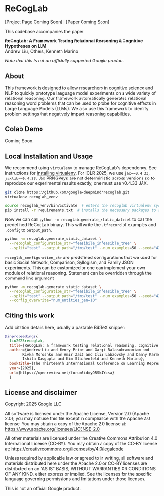 <!-- mdlint off(LINE_OVER_80) -->
<!-- mdlint off(SNIPPET_INVALID_LANGUAGE) -->
# ReCogLab
[Project Page Coming Soon] |
[Paper Coming Soon]

This codebase accompanies the paper

**ReCogLab: A Framework
Testing Relational Reasoning & Cognitive Hypotheses on LLM** \
Andrew Liu, Others, Kenneth Marino

*Note that this is not an officially supported Google product.*

## About
This framework is designed to allow researchers in cognitive science and NLP to
quickly prototype language model experiments on a wide variety of relational
reasoning. Our framework automatically generates relational reasoning word
problems that can be used to probe for cognitive effects in Large Language
Models (LLMs). We also use this framework to identify problem settings that
negatively impact reasoning capabilities.

## Colab Demo
Coming Soon.

## Local Installation and Usage

We recommend using `virtualenv` to manage ReCogLab's dependency. See instructions for [installing virtualenv](https://virtualenv.pypa.io/en/latest/installation.html). For ICLR 2025, we use `jax==0.4.33`, `jaxlib==0.4.33`. Jax PRNGKeys are not deterministic across versions so to reproduce our experimental results exactly, one must use v0.4.33 JAX.

```bash
git clone https://github.com/google-deepmind/recoglab.git
virtualenv recoglab_venv

source recoglab_venv/bin/activate  # enters the recoglab virtualenv system
pip install -r requirements.txt  # installs the necessary packages to recoglab_venv
```

Now we can call `python -m recoglab.generate_static_dataset` to call the predefined
ReCogLab binary. This will write the `.tfrecord` of examples and `.config` to `output_path`.

```bash
python -m recoglab.generate_static_dataset \
  --recoglab_configuration_str="feasibile_infeasible_tree" \
  --split="test" --output_path="/tmp/test" --num_examples=50 --seed="42"
```

`recoglab_configuration_str` are predefined configurations that we used for basic Social Network, Comparison, Syllogism, and Family JSON experiments.
This can be customized or one can implement your own module of relational reasoning. Statement can be overridden through the command line argument

```bash
python -m recoglab.generate_static_dataset \
  --recoglab_configuration_str="feasibile_infeasible_tree" \
  --split="test" --output_path="/tmp/test" --num_examples=50 --seed="42" \
  --config_overwrite="num_entities_gen=10"
```

## Citing this work

Add citation details here, usually a pastable BibTeX snippet:

```bibtex
@inproceedings{
  liu2025recoglab,
  title={ReCogLab: a framework testing relational reasoning, cognitive hypotheses on {LLM}s},
  author={Andrew Liu and Henry Prior and Gargi Balasubramaniam and
        Rivka Moroshko and Amir Zait and Ilia Labzovsky and Danny Karmon and
        Ishita Dasgupta and Kim Stachenfeld and Kenneth Marino},
  booktitle={The Thirteenth International Conference on Learning Representations},
  year={2025},
  url={https://openreview.net/forum?id=yORSk4Ycsa}
  }
```

## License and disclaimer

Copyright 2025 Google LLC

All software is licensed under the Apache License, Version 2.0 (Apache 2.0);
you may not use this file except in compliance with the Apache 2.0 license.
You may obtain a copy of the Apache 2.0 license at:
https://www.apache.org/licenses/LICENSE-2.0

All other materials are licensed under the Creative Commons Attribution 4.0
International License (CC-BY). You may obtain a copy of the CC-BY license at:
https://creativecommons.org/licenses/by/4.0/legalcode

Unless required by applicable law or agreed to in writing, all software and
materials distributed here under the Apache 2.0 or CC-BY licenses are
distributed on an "AS IS" BASIS, WITHOUT WARRANTIES OR CONDITIONS OF ANY KIND,
either express or implied. See the licenses for the specific language governing
permissions and limitations under those licenses.

This is not an official Google product.
